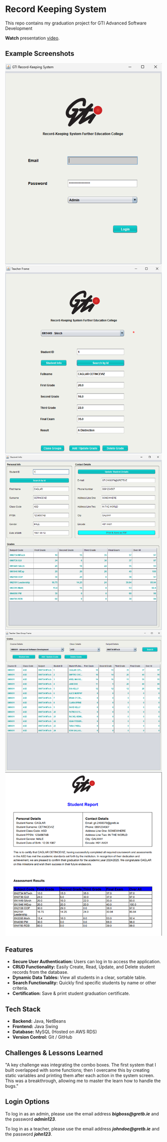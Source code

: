 # Record Keeping System

This repo contains my graduation project for GTI Advanced Software Development

**Watch** presentation [video](https://drive.google.com/file/d/1ApvT9w1lkOBx3_hYg8qCZSZCIkDX0XsW/view?usp=sharing).

## Example Screenshots
![Login Page Screenshot](./GTI-Record-Keeping-System/login-page.png)
![Single Student Manupulation Screenshot](./GTI-Record-Keeping-System/single-student.png)
![Student Info ScreenShot](./GTI-Record-Keeping-System/student-info.png)
![Class Group Table Format ScreenShot](./GTI-Record-Keeping-System/class-group.png)
![Certification ScreenShot](./GTI-Record-Keeping-System/graduation-report.png)


## Features

* **Secure User Authentication:** Users can log in to access the application.
* **CRUD Functionality:** Easily Create, Read, Update, and Delete student records from the database.
* **Dynamic Data Tables:** View all students in a clear, sortable table.
* **Search Functionality:** Quickly find specific students by name or other criteria.
* **Certification:** Save & print student graduation certificate.

## Tech Stack

* **Backend:** Java, NetBeans
* **Frontend:** Java Swing
* **Database:** MySQL (Hosted on AWS RDS)
* **Version Control:** Git / GitHub

## Challenges & Lessons Learned

"A key challenge was integrating the combo boxes. The first system that I built overlapped with some functions; then I overcame this by creating static variables and printing them after each action in the system screen. This was a breakthrough, allowing me to master the learn how to handle the bugs."

## Login Options
To log in as an admin, please use the email address **_bigboss@gretb.ie_** and the password **_admin123_**.

To log in as a teacher, please use the email address **_johndoe@gretb.ie_** and the password **_john123_**.

